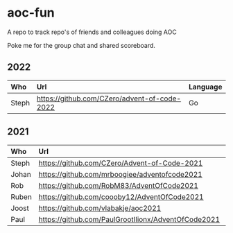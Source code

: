 # aoc-fun

A repo to track repo's of friends and colleagues doing AOC

Poke me for the group chat and shared scoreboard.

## 2022

| Who | Url | Language |
| :-- | :-- | :-- |
| Steph | https://github.com/CZero/advent-of-code-2022 | Go |

## 2021

| Who | Url | Language |
| :-- | :-- | :-- |
| Steph | https://github.com/CZero/Advent-of-Code-2021 | Go |
| Johan | https://github.com/mrboogiee/adventofcode2021 | Go |
| Rob | https://github.com/RobM83/AdventOfCode2021 | Go |
| Ruben | https://github.com/coooby12/AdventOfCode2021 | Python |
| Joost | https://github.com/vlabakje/aoc2021 | Python |
| Paul | https://github.com/PaulGrootIlionx/AdventOfCode2021 | SQL |
